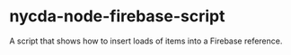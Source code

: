 nycda-node-firebase-script
==========================

A script that shows how to insert loads of items into a Firebase reference.
